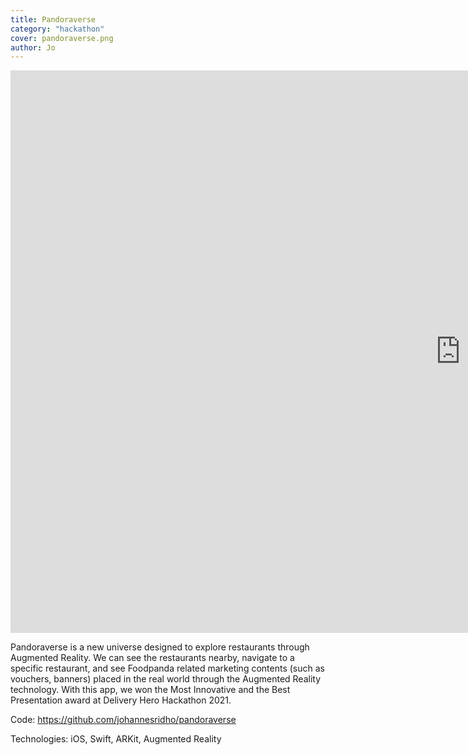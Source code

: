 ```yaml
---
title: Pandoraverse
category: "hackathon"
cover: pandoraverse.png
author: Jo
---
```


<iframe width="1440" height="900" src="https://www.youtube.com/embed/n8FEU-vJO0U" frameborder="0" 
allow="accelerometer; encrypted-media; gyroscope; picture-in-picture" allowfullscreen></iframe>

Pandoraverse is a new universe designed to explore restaurants through Augmented Reality. 
We can see the restaurants nearby, navigate to a specific restaurant, and see Foodpanda related marketing contents 
(such as vouchers, banners) placed in the real world through the Augmented Reality technology. 
With this app, we won the Most Innovative and the Best Presentation award at Delivery Hero Hackathon 2021.

Code: https://github.com/johannesridho/pandoraverse

Technologies: iOS, Swift, ARKit, Augmented Reality 
